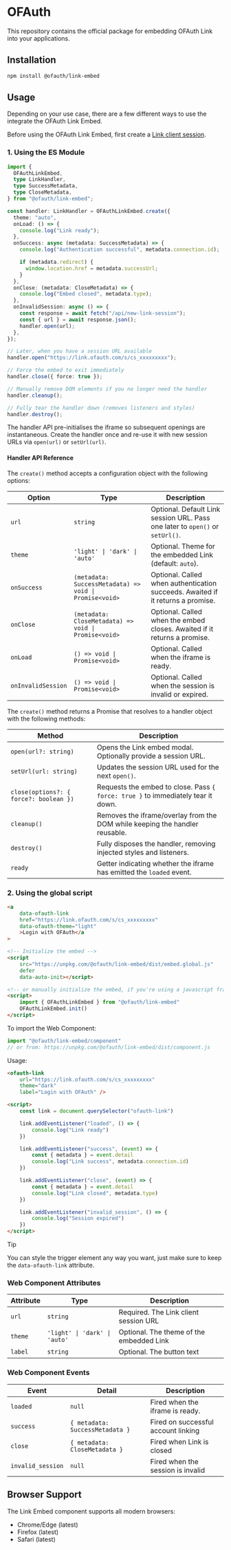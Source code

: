 # OFAuth

This repository contains the official package for embedding OFAuth Link into your applications.

## Installation

```bash
npm install @ofauth/link-embed
```

## Usage

Depending on your use case, there are a few different ways to use the integrate the OFAuth Link Embed.

Before using the OFAuth Link Embed, first create a [Link client session](https://docs.ofauth.com/guide/OnlyFans-authentication/Integrating).

### 1. Using the ES Module

```ts
import {
  OFAuthLinkEmbed,
  type LinkHandler,
  type SuccessMetadata,
  type CloseMetadata,
} from "@ofauth/link-embed";

const handler: LinkHandler = OFAuthLinkEmbed.create({
  theme: "auto",
  onLoad: () => {
    console.log("Link ready");
  },
  onSuccess: async (metadata: SuccessMetadata) => {
    console.log("Authentication successful", metadata.connection.id);

    if (metadata.redirect) {
      window.location.href = metadata.successUrl;
    }
  },
  onClose: (metadata: CloseMetadata) => {
    console.log("Embed closed", metadata.type);
  },
  onInvalidSession: async () => {
    const response = await fetch("/api/new-link-session");
    const { url } = await response.json();
    handler.open(url);
  },
});

// Later, when you have a session URL available
handler.open("https://link.ofauth.com/s/cs_xxxxxxxxx");

// Force the embed to exit immediately
handler.close({ force: true });

// Manually remove DOM elements if you no longer need the handler
handler.cleanup();

// Fully tear the handler down (removes listeners and styles)
handler.destroy();
```

The handler API pre-initialises the iframe so subsequent openings are instantaneous. Create the handler once and re-use it with new session URLs via `open(url)` or `setUrl(url)`.

#### Handler API Reference

The `create()` method accepts a configuration object with the following options:

| Option      | Type                | Description                                               |
| ----------- | ------------------- | --------------------------------------------------------- |
| `url`       | `string`                          | Optional. Default Link session URL. Pass one later to `open()` or `setUrl()`. |
| `theme`     | `'light' \| 'dark' \| 'auto'`     | Optional. Theme for the embedded Link (default: `auto`). |
| `onSuccess` | `(metadata: SuccessMetadata) => void \| Promise<void>` | Optional. Called when authentication succeeds. Awaited if it returns a promise. |
| `onClose`   | `(metadata: CloseMetadata) => void \| Promise<void>`   | Optional. Called when the embed closes. Awaited if it returns a promise. |
| `onLoad`    | `() => void \| Promise<void>`      | Optional. Called when the iframe is ready. |
| `onInvalidSession` | `() => void \| Promise<void>` | Optional. Called when the session is invalid or expired. |

The `create()` method returns a Promise that resolves to a handler object with the following methods:

| Method      | Description                                                    |
| ----------- | -------------------------------------------------------------- |
| `open(url?: string)` | Opens the Link embed modal. Optionally provide a session URL. |
| `setUrl(url: string)` | Updates the session URL used for the next `open()`. |
| `close(options?: { force?: boolean })` | Requests the embed to close. Pass `{ force: true }` to immediately tear it down. |
| `cleanup()` | Removes the iframe/overlay from the DOM while keeping the handler reusable. |
| `destroy()` | Fully disposes the handler, removing injected styles and listeners. |
| `ready`     | Getter indicating whether the iframe has emitted the `loaded` event. |

### 2. Using the global script

```html
<a
	data-ofauth-link
	href="https://link.ofauth.com/s/cs_xxxxxxxxx"
	data-ofauth-theme="light"
	>Login with OFAuth</a
>

<!-- Initialize the embed -->
<script
	src="https://unpkg.com/@ofauth/link-embed/dist/embed.global.js"
	defer
	data-auto-init></script>

<!-- or manually initialize the embed, if you're using a javascript framework or bundler -->
<script>
	import { OFAuthLinkEmbed } from "@ofauth/link-embed"
	OFAuthLinkEmbed.init()
</script>
```

To import the Web Component:

```ts
import "@ofauth/link-embed/component"
// or from: https://unpkg.com/@ofauth/link-embed/dist/component.js
```

Usage:

```html
<ofauth-link
	url="https://link.ofauth.com/s/cs_xxxxxxxxx"
	theme="dark"
	label="Login with OFAuth" />

<script>
	const link = document.querySelector("ofauth-link")

	link.addEventListener("loaded", () => {
		console.log("Link ready")
	})

	link.addEventListener("success", (event) => {
		const { metadata } = event.detail
		console.log("Link success", metadata.connection.id)
	})

	link.addEventListener("close", (event) => {
		const { metadata } = event.detail
		console.log("Link closed", metadata.type)
	})

	link.addEventListener("invalid_session", () => {
		console.log("Session expired")
	})
</script>
```

> [!TIP]
> You can style the trigger element any way you want, just make sure to keep the
> `data-ofauth-link` attribute.

### Web Component Attributes

| Attribute | Type                | Description                              |
| --------- | ------------------- | ---------------------------------------- |
| `url`     | `string`            | Required. The Link client session URL    |
| `theme`   | `'light' \| 'dark' \| 'auto'` | Optional. The theme of the embedded Link |
| `label`   | `string`            | Optional. The button text                |

### Web Component Events

| Event             | Detail                                     | Description                         |
| ----------------- | ------------------------------------------ | ----------------------------------- |
| `loaded`          | `null`                                     | Fired when the iframe is ready.     |
| `success`         | `{ metadata: SuccessMetadata }`            | Fired on successful account linking |
| `close`           | `{ metadata: CloseMetadata }`              | Fired when Link is closed           |
| `invalid_session` | `null`                                     | Fired when the session is invalid   |

## Browser Support

The Link Embed component supports all modern browsers:

- Chrome/Edge (latest)
- Firefox (latest)
- Safari (latest)
